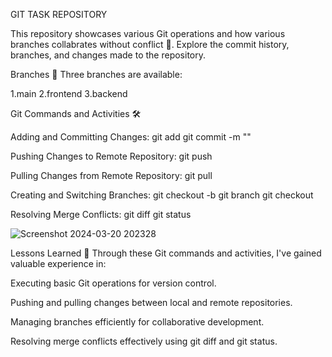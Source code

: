 GIT TASK REPOSITORY


This repository showcases various Git operations and how various branches collabrates without conflict 🚀. Explore the commit history, branches, and changes made to the repository.

Branches 🌿
Three branches are available:

1.main
2.frontend
3.backend

Git Commands and Activities 🛠️

Adding and Committing Changes:
git add <file>
git commit -m "<message>"

Pushing Changes to Remote Repository:
git push

Pulling Changes from Remote Repository:
git pull

Creating and Switching Branches:
git checkout -b <branch>
git branch
git checkout <branch>

Resolving Merge Conflicts:
git diff
git status

![Screenshot 2024-03-20 202328](https://github.com/Saranya81/git_task/assets/124616598/5a4cddb7-4814-437c-bbe0-9db6884e3225)



Lessons Learned 📝
Through these Git commands and activities, I've gained valuable experience in:

Executing basic Git operations for version control.

Pushing and pulling changes between local and remote repositories.

Managing branches efficiently for collaborative development.

Resolving merge conflicts effectively using git diff and git status.
